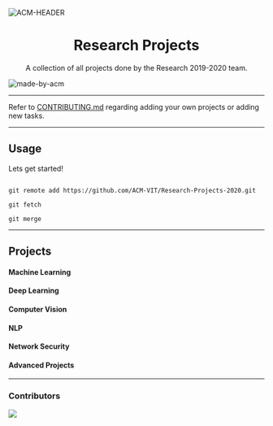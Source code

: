 ![ACM-HEADER](https://user-images.githubusercontent.com/14032427/92643737-e6252e00-f2ff-11ea-8a51-1f1b69caba9f.png)

<!-- forks/stars/tech stack in the form of badges from https://shields.io/ example -->

<h1 align="center"> Research Projects </h1>

<p align="center"> 
A collection of all projects done by the Research 2019-2020 team.
</p>

![made-by-acm](https://img.shields.io/badge/MADE%20BY-ACM%20VIT-blue?style=for-the-badge)

---

Refer to [CONTRIBUTING.md](https://github.com/ACM-VIT/Research-Projects-2020/blob/master/CONTRIBUTING.md) regarding adding your own projects or adding new tasks. 

---

## Usage

Lets get started!

```console

git remote add https://github.com/ACM-VIT/Research-Projects-2020.git

git fetch

git merge

```

---

## Projects

#### Machine Learning
#### Deep Learning
#### Computer Vision
#### NLP
#### Network Security
#### Advanced Projects

---

### Contributors <!-- Generate contributors list using this link - https://contributors-img.web.app/preview -->
<a href="https://github.com/ACM-VIT/Research-Projects-2020/graphs/contributors">
  <img src="https://contributors-img.web.app/image?repo=ACM-VIT/Research-Projects-2020" />
</a>

